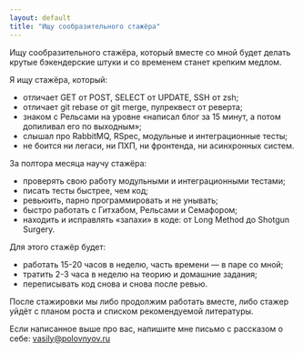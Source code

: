 ```yaml
---
layout: default
title: "Ищу сообразительного стажёра"
---
```


Ищу сообразительного стажёра, который вместе со мной будет делать крутые бэкендерские штуки и со временем станет крепким медлом.

Я ищу стажёра, который:
* отличает GET от POST, SELECT от UPDATE, SSH от zsh;
* отличает git rebase от git merge, пулреквест от реверта;
* знаком с Рельсами на уровне «написал блог за 15 минут, а потом допиливал его по выходным»;
* слышал про RabbitMQ, RSpec, модульные и интеграционные тесты;
* не боится ни легаси, ни ПХП, ни фронтенда, ни асинхронных систем.

За полтора месяца научу стажёра:
* проверять свою работу модульными и интеграционными тестами;
* писать тесты быстрее, чем код;
* ревьюить, парно программировать и не унывать;
* быстро работать с Гитхабом, Рельсами и Семафором;
* находить и исправлять «запахи» в коде: от Long Method до Shotgun Surgery.

Для этого стажёр будет:
* работать 15-20 часов в неделю, часть времени — в паре со мной;
* тратить 2-3 часа в неделю на теорию и домашние задания;
* переписывать код снова и снова после ревью.

После стажировки мы либо продолжим работать вместе, либо стажер уйдёт с планом роста и списком рекомендуемой литературы.

Если написанное выше про вас, напишите мне письмо с рассказом о себе: <vasily@polovnyov.ru>
